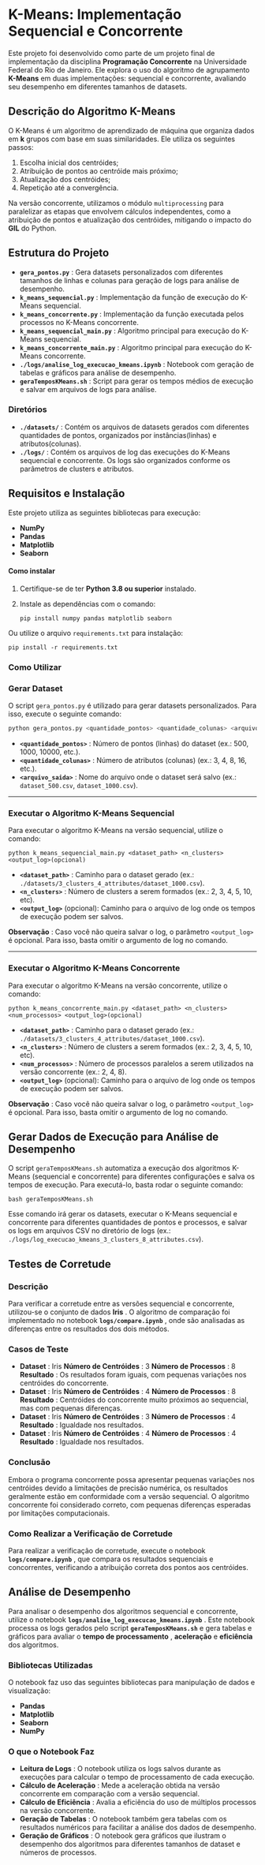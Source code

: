 # **K-Means: Implementação Sequencial e Concorrente**

Este projeto foi desenvolvido como parte de um projeto final de implementação da disciplina  **Programação Concorrente** na Universidade Federal do Rio de Janeiro. Ele explora o uso do algoritmo de agrupamento **K-Means** em duas implementações: sequencial e concorrente, avaliando seu desempenho em diferentes tamanhos de datasets.

## **Descrição do Algoritmo K-Means**

O K-Means é um algoritmo de aprendizado de máquina que organiza dados em **k** grupos com base em suas similaridades. Ele utiliza os seguintes passos:

1. Escolha inicial dos centróides;
2. Atribuição de pontos ao centróide mais próximo;
3. Atualização dos centróides;
4. Repetição até a convergência.

Na versão concorrente, utilizamos o módulo `multiprocessing` para paralelizar as etapas que envolvem cálculos independentes, como a atribuição de pontos e atualização dos centróides, mitigando o impacto do **GIL** do Python.

## **Estrutura do Projeto**

* **`gera_pontos.py`** : Gera datasets personalizados com diferentes tamanhos de linhas e colunas para geração de logs para análise de desempenho.
* **`k_means_sequencial.py`** : Implementação da função de execução do K-Means sequencial.
* **`k_means_concorrente.py`** : Implementação da função executada pelos processos no K-Means concorrente.
* **`k_means_sequencial_main.py`** : Algoritmo principal para execução do K-Means sequencial.
* **`k_means_concorrente_main.py`** : Algoritmo principal para execução do K-Means concorrente.
* **`./logs/analise_log_execucao_kmeans.ipynb`** : Notebook com geração de tabelas e gráficos para análise de desempenho.
* **`geraTemposKMeans.sh`** : Script para gerar os tempos médios de execução e salvar em arquivos de logs para análise.

### **Diretórios**

* **`./datasets/`** : Contém os arquivos de datasets gerados com diferentes quantidades de pontos, organizados por instâncias(linhas) e atributos(colunas).
* **`./logs/`** : Contém os arquivos de log das execuções do K-Means sequencial e concorrente. Os logs são organizados conforme os parâmetros de clusters e atributos.

## Requisitos e Instalação

Este projeto utiliza as seguintes bibliotecas para execução:

* **NumPy**
* **Pandas**
* **Matplotlib**
* **Seaborn**

#### Como instalar

1. Certifique-se de ter **Python 3.8 ou superior** instalado.
2. Instale as dependências com o comando:

   `pip install numpy pandas matplotlib seaborn`

Ou utilize o arquivo `requirements.txt` para instalação:

`pip install -r requirements.txt`

### **Como Utilizar**

### **Gerar Dataset**

O script `gera_pontos.py` é utilizado para gerar datasets personalizados. Para isso, execute o seguinte comando:

```bash
python gera_pontos.py <quantidade_pontos> <quantidade_colunas> <arquivo_saida>
```

* **`<quantidade_pontos>`** : Número de pontos (linhas) do dataset (ex.: 500, 1000, 10000, etc.).
* **`<quantidade_colunas>`** : Número de atributos (colunas) (ex.: 3, 4, 8, 16, etc.).
* **`<arquivo_saida>`** : Nome do arquivo onde o dataset será salvo (ex.: `dataset_500.csv`, `dataset_1000.csv`).

---

### **Executar o Algoritmo K-Means Sequencial**

Para executar o algoritmo K-Means na versão sequencial, utilize o comando:

```
python k_means_sequencial_main.py <dataset_path> <n_clusters> <output_log>(opcional)
```

* **`<dataset_path>`** : Caminho para o dataset gerado (ex.: `./datasets/3_clusters_4_attributes/dataset_1000.csv`).
* **`<n_clusters>`** : Número de clusters a serem formados (ex.: 2, 3, 4, 5, 10, etc).
* **`<output_log>`** (opcional): Caminho para o arquivo de log onde os tempos de execução podem ser salvos.

**Observação** : Caso você não queira salvar o log, o parâmetro `<output_log>` é opcional. Para isso, basta omitir o argumento de log no comando.

---

### **Executar o Algoritmo K-Means Concorrente**

Para executar o algoritmo K-Means na versão concorrente, utilize o comando:

```
python k_means_concorrente_main.py <dataset_path> <n_clusters> <num_processos> <output_log>(opcional)
```

* **`<dataset_path>`** : Caminho para o dataset gerado (ex.: `./datasets/3_clusters_4_attributes/dataset_1000.csv`).
* **`<n_clusters>`** : Número de clusters a serem formados (ex.: 2, 3, 4, 5, 10, etc).
* **`<num_processos>`** : Número de processos paralelos a serem utilizados na versão concorrente (ex.: 2, 4, 8).
* **`<output_log>`** (opcional): Caminho para o arquivo de log onde os tempos de execução podem ser salvos.

 **Observação** : Caso você não queira salvar o log, o parâmetro `<output_log>` é opcional. Para isso, basta omitir o argumento de log no comando.

## **Gerar Dados de Execução para Análise de Desempenho**

O script `geraTemposKMeans.sh` automatiza a execução dos algoritmos K-Means (sequencial e concorrente) para diferentes configurações e salva os tempos de execução. Para executá-lo, basta rodar o seguinte comando:

```
bash geraTemposKMeans.sh
```

Esse comando irá gerar os datasets, executar o K-Means sequencial e concorrente para diferentes quantidades de pontos e processos, e salvar os logs em arquivos CSV no diretório de logs (ex.: `./logs/log_execucao_kmeans_3_clusters_8_attributes.csv`).

## **Testes de Corretude**

### **Descrição**

Para verificar a corretude entre as versões sequencial e concorrente, utilizou-se o conjunto de dados **Iris** . O algoritmo de comparação foi implementado no notebook  **`logs/compare.ipynb`** , onde são analisadas as diferenças entre os resultados dos dois métodos.

### **Casos de Teste**

* **Dataset** : Iris
  **Número de Centróides** : 3
  **Número de Processos** : 8
  **Resultado** : Os resultados foram iguais, com pequenas variações nos centróides do concorrente.
* **Dataset** : Iris
  **Número de Centróides** : 4
  **Número de Processos** : 8
  **Resultado** : Centróides do concorrente muito próximos ao sequencial, mas com pequenas diferenças.
* **Dataset** : Iris
  **Número de Centróides** : 3
  **Número de Processos** : 4
  **Resultado** : Igualdade nos resultados.
* **Dataset** : Iris
  **Número de Centróides** : 4
  **Número de Processos** : 4
  **Resultado** : Igualdade nos resultados.

### **Conclusão**

Embora o programa concorrente possa apresentar pequenas variações nos centróides devido a limitações de precisão numérica, os resultados geralmente estão em conformidade com a versão sequencial. O algoritmo concorrente foi considerado correto, com pequenas diferenças esperadas por limitações computacionais.

### **Como Realizar a Verificação de Corretude**

Para realizar a verificação de corretude, execute o notebook  **`logs/compare.ipynb`** , que compara os resultados sequenciais e concorrentes, verificando a atribuição correta dos pontos aos centróides.

## **Análise de Desempenho**

Para analisar o desempenho dos algoritmos sequencial e concorrente, utilize o notebook **`logs/analise_log_execucao_kmeans.ipynb`** . Este notebook processa os logs gerados pelo script **`geraTemposKMeans.sh`** e gera tabelas e gráficos para avaliar o **tempo de processamento** , **aceleração** e **eficiência** dos algoritmos.

### **Bibliotecas Utilizadas**

O notebook faz uso das seguintes bibliotecas para manipulação de dados e visualização:

* **Pandas**
* **Matplotlib**
* **Seaborn**
* **NumPy**

### **O que o Notebook Faz**

* **Leitura de Logs** : O notebook utiliza os logs salvos durante as execuções para calcular o tempo de processamento de cada execução.
* **Cálculo de Aceleração** : Mede a aceleração obtida na versão concorrente em comparação com a versão sequencial.
* **Cálculo de Eficiência** : Avalia a eficiência do uso de múltiplos processos na versão concorrente.
* **Geração de Tabelas** : O notebook também gera tabelas com os resultados numéricos para facilitar a análise dos dados de desempenho.
* **Geração de Gráficos** : O notebook gera gráficos que ilustram o desempenho dos algoritmos para diferentes tamanhos de dataset e números de processos.
